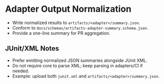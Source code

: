 # Adapter Output Normalization

- Write normalized results to `artifacts/<adapter>/summary.json`.
- Conform to `docs/schemas/artifacts-adapter-summary.schema.json`.
- Provide a one-line summary for PR aggregation.

## JUnit/XML Notes
- Prefer emitting normalized JSON summaries alongside JUnit XML.
- Do not require core to parse XML; keep parsing in adapters/CI if needed.
- Example: upload both `junit.xml` and `artifacts/<adapter>/summary.json`.
